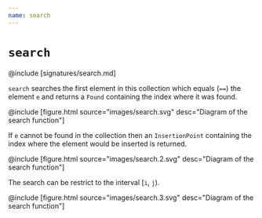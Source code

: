 ```yaml
---
name: search
---
```


# `search`

@include [signatures/search.md]

`search` searches the first element in this collection which equals (`==`) the element `e` and returns
a `Found` containing the index where it was found.

@include [figure.html source="images/search.svg" desc="Diagram of the search function"]

If `e` cannot be found in the collection then an `InsertionPoint` containing the index where the element
would be inserted is returned.

@include [figure.html source="images/search.2.svg" desc="Diagram of the search function"]

The search can be restrict to the interval [`i`, `j`).

@include [figure.html source="images/search.3.svg" desc="Diagram of the search function"]
